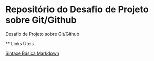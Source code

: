 # Repositório do Desafio de Projeto sobre Git/Github 
Desafio de Projeto sobre Git/Github

** Links Úteis

[Sintaxe Básica Markdown](https://www.markdownguide.org/basic-syntax/)
